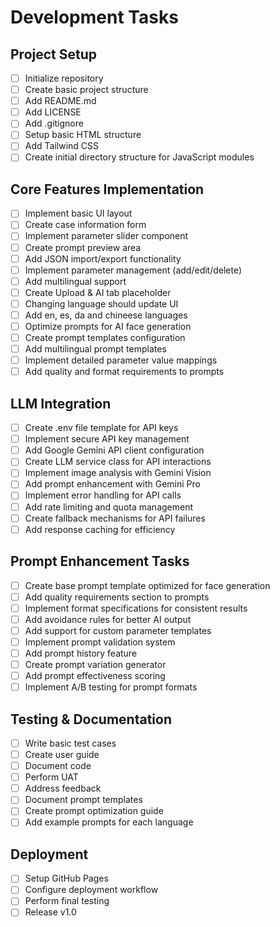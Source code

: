 # Development Tasks

## Project Setup
- [ ] Initialize repository
- [ ] Create basic project structure
- [ ] Add README.md
- [ ] Add LICENSE
- [ ] Add .gitignore
- [ ] Setup basic HTML structure
- [ ] Add Tailwind CSS
- [ ] Create initial directory structure for JavaScript modules

## Core Features Implementation
- [ ] Implement basic UI layout
- [ ] Create case information form
- [ ] Implement parameter slider component
- [ ] Create prompt preview area
- [ ] Add JSON import/export functionality
- [ ] Implement parameter management (add/edit/delete)
- [ ] Add multilingual support
- [ ] Create Upload & AI tab placeholder
- [ ] Changing language should update UI
- [ ] Add en, es, da and chineese languages
- [ ] Optimize prompts for AI face generation
- [ ] Create prompt templates configuration
- [ ] Add multilingual prompt templates
- [ ] Implement detailed parameter value mappings
- [ ] Add quality and format requirements to prompts

## LLM Integration
- [ ] Create .env file template for API keys
- [ ] Implement secure API key management
- [ ] Add Google Gemini API client configuration
- [ ] Create LLM service class for API interactions
- [ ] Implement image analysis with Gemini Vision
- [ ] Add prompt enhancement with Gemini Pro
- [ ] Implement error handling for API calls
- [ ] Add rate limiting and quota management
- [ ] Create fallback mechanisms for API failures
- [ ] Add response caching for efficiency

## Prompt Enhancement Tasks
- [ ] Create base prompt template optimized for face generation
- [ ] Add quality requirements section to prompts
- [ ] Implement format specifications for consistent results
- [ ] Add avoidance rules for better AI output
- [ ] Add support for custom parameter templates
- [ ] Implement prompt validation system
- [ ] Add prompt history feature
- [ ] Create prompt variation generator
- [ ] Add prompt effectiveness scoring
- [ ] Implement A/B testing for prompt formats

## Testing & Documentation
- [ ] Write basic test cases
- [ ] Create user guide
- [ ] Document code
- [ ] Perform UAT
- [ ] Address feedback
- [ ] Document prompt templates
- [ ] Create prompt optimization guide
- [ ] Add example prompts for each language

## Deployment
- [ ] Setup GitHub Pages
- [ ] Configure deployment workflow
- [ ] Perform final testing
- [ ] Release v1.0 